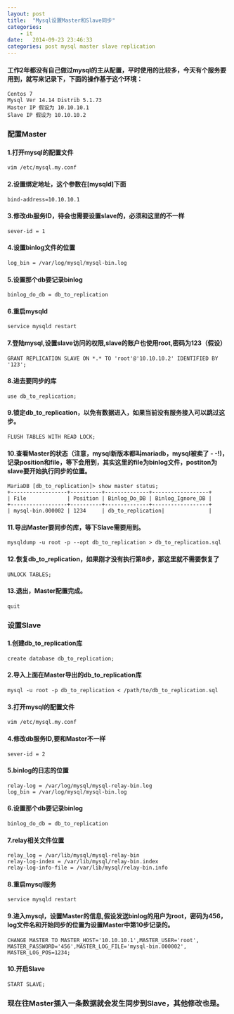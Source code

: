 ```yaml
---
layout: post
title:  "Mysql设置Master和Slave同步"
categories:
    - it
date:   2014-09-23 23:46:33
categories: post mysql master slave replication
---
```


#### 工作2年都没有自己做过mysql的主从配置，平时使用的比较多，今天有个服务要用到，就写来记录下，下面的操作基于这个环境：
	Centos 7
	Mysql Ver 14.14 Distrib 5.1.73
	Master IP 假设为 10.10.10.1
	Slave IP 假设为 10.10.10.2

### 配置Master
#### 1.打开mysql的配置文件
	vim /etc/mysql.my.conf


#### 2.设置绑定地址，这个参数在[mysqld]下面
	bind-address=10.10.10.1


#### 3.修改db服务ID，待会也需要设置slave的，必须和这里的不一样
	sever-id = 1

#### 4.设置binlog文件的位置
	log_bin = /var/log/mysql/mysql-bin.log

#### 5.设置那个db要记录binlog
	binlog_do_db = db_to_replication

#### 6.重启mysqld
	service mysqld restart

#### 7.登陆mysql,设置slave访问的权限,slave的账户也使用root,密码为123（假设）
	GRANT REPLICATION SLAVE ON *.* TO 'root'@'10.10.10.2' IDENTIFIED BY '123';

#### 8.进去要同步的库
	use db_to_replication;

#### 9.锁定db_to_replication，以免有数据进入，如果当前没有服务接入可以跳过这步。
	FLUSH TABLES WITH READ LOCK;

#### 10.查看Master的状态（注意，mysql新版本都叫mariadb，mysql被卖了 - -!)，记录position和file，等下会用到，其实这里的file为binlog文件，postiton为slave要开始执行同步的位置。
	MariaDB [db_to_replication]> show master status;
	+------------------+----------+--------------+------------------+
	| File             | Position | Binlog_Do_DB | Binlog_Ignore_DB |
	+------------------+----------+--------------+------------------+
	| mysql-bin.000002 | 1234     | db_to_replication|              |

#### 11.导出Master要同步的库，等下Slave需要用到。
	mysqldump -u root -p --opt db_to_replication > db_to_replication.sql

#### 12.恢复db_to_replication，如果刚才没有执行第8步，那这里就不需要恢复了
	UNLOCK TABLES;

#### 13.退出，Master配置完成。
	quit

### 设置Slave
#### 1.创建db_to_replication库
	create database db_to_replication;

#### 2.导入上面在Master导出的db_to_replication库
	mysql -u root -p db_to_replication < /path/to/db_to_replication.sql

#### 3.打开mysql的配置文件
	vim /etc/mysql.my.conf

#### 4.修改db服务ID,要和Master不一样
	sever-id = 2

#### 5.binlog的日志的位置
	relay-log = /var/log/mysql/mysql-relay-bin.log
	log_bin = /var/log/mysql/mysql-bin.log

#### 6.设置那个db要记录binlog
	binlog_do_db = db_to_replication

#### 7.relay相关文件位置
	relay_log = /var/lib/mysql/mysql-relay-bin
	relay-log-index = /var/lib/mysql/relay-bin.index
	relay-log-info-file = /var/lib/mysql/relay-bin.info

#### 8.重启mysql服务
	service mysqld restart

#### 9.进入mysql，设置Master的信息,假设发送binlog的用户为root，密码为456，log文件名和开始同步的位置为设置Master中第10步记录的。
	CHANGE MASTER TO MASTER_HOST='10.10.10.1',MASTER_USER='root',
	MASTER_PASSWORD='456',MASTER_LOG_FILE='mysql-bin.000002', MASTER_LOG_POS=1234;

#### 10.开启Slave
	START SLAVE;

### 现在往Master插入一条数据就会发生同步到Slave，其他修改也是。
